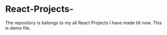# React-Projects-
The repository is belongs to my all React Projects I have made till now.
This is demo file.
